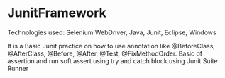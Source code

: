 # JunitFramework
Technologies used: Selenium WebDriver, Java, Junit, Eclipse, Windows

It is a Basic Junit practice on how to use annotation like @BeforeClass, @AfterClass, @Before, @After, @Test, @FixMethodOrder. Basic of assertion and run soft assert using try and catch block using Junit Suite Runner
